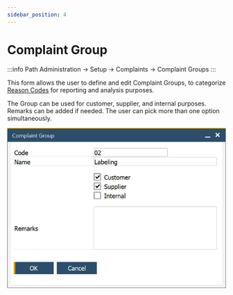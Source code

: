 ```yaml
---
sidebar_position: 4
---
```


# Complaint Group

:::info Path
    Administration → Setup → Complaints → Complaint Groups
:::

This form allows the user to define and edit Complaint Groups, to categorize [Reason Codes](./complaint-reason.md) for reporting and analysis purposes.

The Group can be used for customer, supplier, and internal purposes. Remarks can be added if needed. The user can pick more than one option simultaneously.

![Complaint Group](./media/complaint-group/complaint-group.webp)
